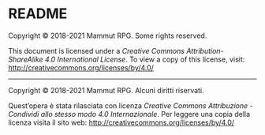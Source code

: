 # README

Copyright © 2018-2021 Mammut RPG. Some rights reserved.

This document is licensed under a *Creative Commons Attribution-ShareAlike 4.0 International License*. To view a copy of this license, visit: http://creativecommons.org/licenses/by/4.0/

---

Copyright © 2018-2021 Mammut RPG. Alcuni diritti riservati.

Quest’opera è stata rilasciata con licenza *Creative Commons Attribuzione - Condividi allo stesso modo 4.0 Internazionale*. Per leggere una copia della licenza visita il sito web: http://creativecommons.org/licenses/by/4.0/
